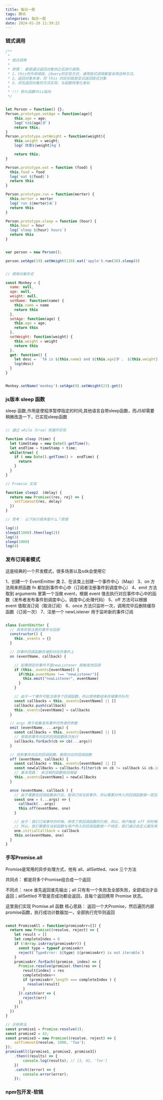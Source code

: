 ```yaml
---
title: 每日一题
tags: 腾讯
categories: 每日一题
date: 2024-01-20 11:39:22
---
```

 
### 链式调用

```js
/**
 * 
 * 链式调用
 * 
 * 原理： 都是通过返回对象供之后进行调用。  
 * 1、this的作用域链，jQuery的实现方式，通常链式调用都是采用这种方式。
 * 2、返回对象本身，同 this 的区别就是显式返回链式对象
 * 3、闭包返回对象的方式实现，与函数柯里化类似
 * 
 * !!! 箭头函数this指向
 */


let Person = function() {};
Person.prototype.setAge = function(age){
    this.age = age; 
    log(`ta${age}岁`)
    return this;
}
Person.prototype.setWeight = function(weight){
    this.weight = weight; 
    log(`体重${weight}kg`)

    return this;
}

Person.prototype.eat = function (food) {
  this.food = food
  log(`eat ${food}`)
  return this 
}

Person.prototype.run = function(merter) {
  this.merter = merter
  log(`run ${merter}米`)
  return this 
}

Person.prototype.sleep = function (hour) {
  this.hour = hour
  log(`sleep ${hour} hours`)
  return this 
}


var person = new Person();

person.setAge(19).setWeight(110).eat('apple').run(30).sleep(8)


// 使用对象形式

const Monkey = {
  name: null,
  age: null,
  weight: null,
  setName: function(name) {
    this.name = name
    return this 
  },
  setAge: function(age) {
    this.age = age;
    return this 
  },
  setWeight: function(weight) {
    this.weight = weight
    return this 
  },
  get: function() {
    let desc =  `TA is ${this.name} and ${this.age}岁 、 ${this.weight}kg`
    log(desc)
  }
}


Monkey.setName('monkey').setAge(9).setWeight(23).get()

```

### js版本 sleep 函数

sleep 函数,作用是使程序暂停指定的时间,其他语言自带sleep函数，而JS却需要稍微改造一下，已实现sleep函数

```js

// 通过 while（true）死循环实现

function sleep (time) {
  let timeStamp = new Date().getTime();
  let endTime = timeStamp + time;
  while(true) {
    if ( new Date().getTime() >  endTime) {
      return 
    }
  }
}

// Promise 实现

function sleep2  (delay) {
  return new Promise((res, rej) => {
    setTimeout(res, delay)
  })
}

// 思考： 以下执行顺序是什么？原理

log(1)
sleep2(1000).then(log(2))
log(3)
sleep(1000)
log(4)


```


### 发布订阅者模式

这是经典的一个开发模式，很多场景以及sdk会使用它

1、创建一个 EventEmitter 类
2、在该类上创建一个事件中心（Map）
3、on 方法用来把函数 fn 都加到事件中心中（订阅者注册事件到调度中心）
4、emit 方法取到 arguments 里第一个当做 event，根据 event 值去执行对应事件中心中的函数（发布者发布事件到调度中心，调度中心处理代码）
5、off 方法可以根据 event 值取消订阅（取消订阅）
6、once 方法只监听一次，调用完毕后删除缓存函数（订阅一次）
7、注册一个 newListener 用于监听新的事件订阅

```js

class EventEmitter {
  // 用来存放注册的事件与回调
  constructor() {
    this._events = {}
  }

  // 将事件回调函数存储到对应的事件上
  on (eventName, callback) {

    // 如果绑定的事件不是newListener 就触发改回调
    if (this._events[eventName]) {
      if(this.eventName !== "newListener"){
        this.emit("newListener", eventName)
      }
    }

    // 由于一个事件可能注册多个回调函数，所以使用数组来存储事件队列
    const callbacks = this._events[eventName] || []
    callbacks.push(callback)
    this._events[eventName] = callbacks
  }

  // args 用于收集发布事件时传递的参数
  emit (eventName, ...args) {
    const callbacks = this._events[eventName] || []
    // 获取到事件对应的回调函数依次执行
    callbacks.forEach(cb => cb(...args))
  }

  // 找到事件对应的回调函数，删除对应的回调函数 
  off (eventName, callback) {
    const callbacks = this._events[eventName] || []
    const newCallBacks = callbacks.filter(cb => cb != callback && cb.initialCallback != callback )
    // 基本思路： 未注销的函数依旧保留
    this._events[eventName] = newCallBacks
  }

  once (eventName, callback ) {
    // 由于需要在回调函数执行后，取消订阅当前事件，所以需要对传入的回调函数做一层包装,然后绑定包装后的函数
    const one = (...args) => {
      callback(...args)
      this.off(eventName, one)
    }

    // 由于：我们订阅事件的时候，修改了原回调函数的引用，所以，用户触发 off 的时候不能找到对应的回调函数
    // 所以，我们需要在当前函数与用户传入的回调函数做一个绑定，我们通过自定义属性来实现
    one.initialCallback = callback
    this.on(eventName, one)
  }
}


```


### 手写Promise.all

Promise是常用的异步处理方式，他有 all、allSettled、race 三个方法

共同点： 都是将多个Promise组合成一个返回

不同点： race 谁先返回谁先输出；all 只有有一个失败及全部失败，全部成功才会返回；allSettled 不管是否成功都会返回，且每个返回携带 Promise 状态。

这里我们实现 Promise.all 函数
核心思路： 返回一个大Promise，然后遍历内部promise函数，执行成功计数器加一，全部执行完毕则返回


```js 

const PromiseAll = function(promiseArr=[]) {
  return new Promise((resolve, reject) => {
    let result = []
    let completeIndex = 0
    if (!Array.isArray(promiseArr)) {
      const type = typeof promiseArr
      reject(`TypeError: ${type} ${promiseArr} is not iterable`)
    }
    promiseArr.forEach((promise, index) => {
      Promise.resolve(promise).then(res => {
        result[index] = res
        completeIndex++
        if (promiseArr.length === completeIndex ) {
          resolve(result)
        }
      }).catch(err => {
        reject(err)
      })
    })
  })
}

// 示例用法
const promise1 = Promise.resolve(3);
const promise2 = 42;
const promise3 = new Promise((resolve, reject) => {
    setTimeout(resolve, 1000, 'foo');
});
promiseAll([promise1, promise2, promise3])
    .then((results) => {
        console.log(results); // [3, 42, 'foo']
    })
    .catch((error) => {
        console.error(error);
    });


```

### npm包开发-软链


